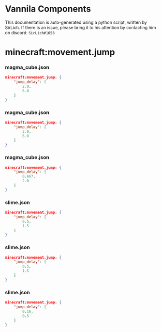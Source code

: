 # Vannila Components
This documentation is auto-generated using a python script, written by SirLich. If there is an issue, please bring it to his attention by contacting him on discord: `SirLich#1658`

# minecraft:movement.jump
### magma_cube.json
```JSON
minecraft:movement.jump: {
    "jump_delay": [
        2.0,
        6.0
    ]
}
```

### magma_cube.json
```JSON
minecraft:movement.jump: {
    "jump_delay": [
        2.0,
        6.0
    ]
}
```

### magma_cube.json
```JSON
minecraft:movement.jump: {
    "jump_delay": [
        0.667,
        2.0
    ]
}
```

### slime.json
```JSON
minecraft:movement.jump: {
    "jump_delay": [
        0.5,
        1.5
    ]
}
```

### slime.json
```JSON
minecraft:movement.jump: {
    "jump_delay": [
        0.5,
        1.5
    ]
}
```

### slime.json
```JSON
minecraft:movement.jump: {
    "jump_delay": [
        0.16,
        0.5
    ]
}
```

